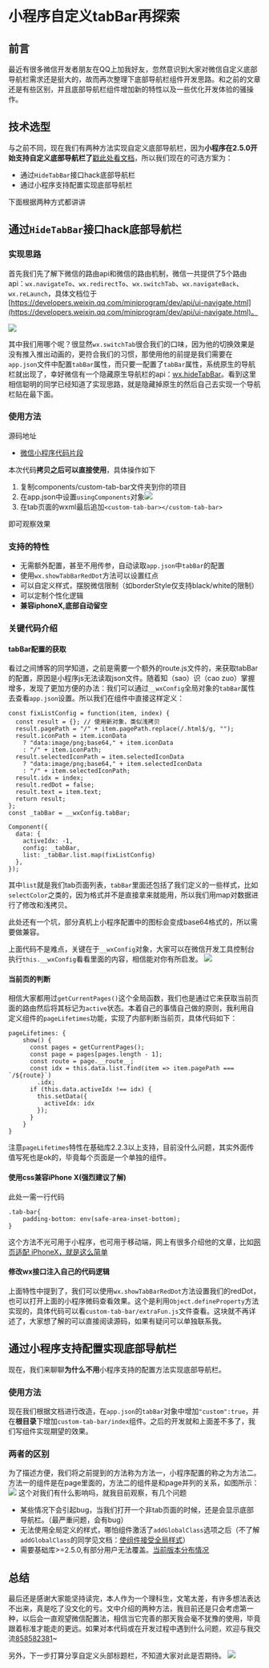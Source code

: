 # 小程序自定义tabBar再探索

## 前言

最近有很多微信开发者朋友在QQ上加我好友，忽然意识到大家对微信自定义底部导航栏需求还是挺大的，故而再次整理下底部导航栏组件开发思路。和之前的文章还是有些区别，并且底部导航栏组件增加新的特性以及一些优化开发体验的骚操作。

## 技术选型

与之前不同，现在我们有两种方法实现自定义底部导航栏，因为**小程序在2.5.0开始支持自定义底部导航栏了**[戳此处看文档](https://developers.weixin.qq.com/miniprogram/dev/framework/ability/custom-tabbar.html)，所以我们现在的可选方案为：

- 通过`HideTabBar`接口hack底部导航栏
- 通过小程序支持配置实现底部导航栏

下面根据两种方式都讲讲

## 通过`HideTabBar`接口hack底部导航栏

### 实现思路

首先我们先了解下微信的路由api和微信的路由机制，微信一共提供了5个路由api：`wx.navigateTo`、`wx.redirectTo`、`wx.switchTab`、`wx.navigateBack`、`wx.reLaunch`，具体文档位于[https://developers.weixin.qq.com/miniprogram/dev/api/ui-navigate.html](https://developers.weixin.qq.com/miniprogram/dev/api/ui-navigate.html)。

![](./gitpic/微信小程序页面栈.png)

其中我们用哪个呢？很显然`wx.switchTab`很合我们的口味，因为他的切换效果是没有推入推出动画的，更符合我们的习惯，那使用他的前提是我们需要在`app.json`文件中配置`tabBar`属性，而只要一配置了`tabBar`属性，系统原生的导航栏就出现了，幸好微信有一个隐藏原生导航栏的api：[wx.hideTabBar](https://developers.weixin.qq.com/miniprogram/dev/api/ui-tabbar.html#wxhidetabbarobject)。看到这里相信聪明的同学已经知道了实现思路，就是隐藏掉原生的然后自己去实现一个导航栏贴在最下面。

### 使用方法

源码地址

- [微信小程序代码片段](https://developers.weixin.qq.com/s/NCbTKnmC7h6U)

本次代码**拷贝之后可以直接使用**，具体操作如下

1. 复制components/custom-tab-bar文件夹到你的项目
2. 在app.json中设置`usingComponents`对象![](./gitpic/appJsonConfig.png)
3. 在tab页面的wxml最后追加`<custom-tab-bar></custom-tab-bar>`

即可观察效果

### 支持的特性

- 无需额外配置，甚至不用传参，自动读取`app.json`中`tabBar`的配置
- 使用`wx.showTabBarRedDot`方法可以设置红点
- 可以自定义样式，摆脱微信限制（如borderStyle仅支持black/white的限制）
- 可以定制个性化逻辑
- **兼容iphoneX,底部自动留空**

### 关键代码介绍

#### tabBar配置的获取

看过之间博客的同学知道，之前是需要一个额外的route.js文件的，来获取tabBar的配置，原因是小程序js无法读取json文件。随着知（sao）识（cao zuo）掌握增多，发现了更加方便的办法：我们可以通过`__wxConfig`全局对象的`tabBar`属性去查看`app.json`设置。所以我们在组件中直接这样定义：

	const fixListConfig = function(item, index) {
	  const result = {}; // 使用新对象，类似浅拷贝
	  result.pagePath = "/" + item.pagePath.replace(/.html$/g, "");
	  result.iconPath = item.iconData
	    ? "data:image/png;base64," + item.iconData
	    : "/" + item.iconPath;
	  result.selectedIconPath = item.selectedIconData
	    ? "data:image/png;base64," + item.selectedIconData
	    : "/" + item.selectedIconPath;
	  result.idx = index;
	  result.redDot = false;
	  result.text = item.text;
	  return result;
	};	
	const _tabBar = __wxConfig.tabBar;
	
	Component({
	  data: {
	    activeIdx: -1,
	    config: _tabBar,
	    list: _tabBar.list.map(fixListConfig)
	  },
	});

其中`list`就是我们tab页面列表，`tabBar`里面还包括了我们定义的一些样式，比如`selectColor`之类的，因为格式并不是直接拿来就能用，所以我们用map对数据进行了修改和浅拷贝。

此处还有一个坑，部分真机上小程序配置中的图标会变成base64格式的，所以需要做兼容。

上面代码不是难点，关键在于`__wxConfig`对象，大家可以在微信开发工具控制台执行`this.__wxConfig`看看里面的内容，相信能对你有所启发。
![](./gitpic/wxConfig.png)

#### 当前页的判断

相信大家都用过`getCurrentPages()`这个全局函数，我们也是通过它来获取当前页面的路由然后将其标记为`active`状态。本着自己的事情自己做的原则，我利用自定义组件的`pageLifetimes`功能，实现了内部判断当前页，具体代码如下：

	pageLifetimes: {
		show() {
		  const pages = getCurrentPages();
		  const page = pages[pages.length - 1];
		  const route = page.__route__;
		  const idx = this.data.list.find(item => item.pagePath === `/${route}`)
		    .idx;
		  if (this.data.activeIdx !== idx) {
		    this.setData({
		      activeIdx: idx
		    });
		  }
		}
	}
	
注意`pageLifetimes`特性在基础库2.2.3以上支持，目前没什么问题，其实外面传值写死也是ok的，毕竟每个页面是一个单独的组件。

#### 使用css兼容iPhone X(**强烈建议了解**)

此处一需一行代码
	
	.tab-bar{
		padding-bottom: env(safe-area-inset-bottom);
	}

这个方法不光可用于小程序，也可用于移动端，网上有很多介绍他的文章，比如[网页适配 iPhoneX，就是这么简单](https://aotu.io/notes/2017/11/27/iphonex/index.html)

#### 修改wx接口注入自己的代码逻辑

上面特性中提到了，我们可以使用`wx.showTabBarRedDot`方法设置我们的redDot，也可以打开上面的小程序微码查看效果。这个是利用`Object.defineProperty`方法实现的，具体代码可以看`custom-tab-bar/extraFun.js`文件查看。这块就不再详述了，大家想了解的可以直接阅读源码，如果有疑问可以单独联系我。


## 通过小程序支持配置实现底部导航栏

现在，我们来聊聊**为什么不用**小程序支持的配置方法实现底部导航栏。

### 使用方法

现在我们根据文档进行改造，在`app.json`的`tabBar`对象中增加`"custom":true`，并在**根目录**下增加`custom-tab-bar/index`组件。之后的开发就和上面差不多了，我们写组件实现期望的效果。

### 两者的区别

为了描述方便，我们将之前提到的方法称为方法一，小程序配置的称之为方法二。方法一的组件是在page里面的，方法二的组件是和page并列的关系，如图所示：
![](./gitpic/lzffdb.png)
这个对我们有什么影响吗，就我目前观察，有几个问题

- 某些情况下会引起bug，当我们打开一个非tab页面的时候，还是会显示底部导航栏。（最严重问题，会有bug）
- 无法使用全局定义的样式，哪怕组件激活了`addGlobalClass`选项之后（不了解`addGlobalClass`的同学见文档：[使组件接受全局样式](https://developers.weixin.qq.com/miniprogram/dev/framework/custom-component/wxml-wxss.html#%E4%BD%BF%E7%BB%84%E4%BB%B6%E6%8E%A5%E5%8F%97%E5%85%A8%E5%B1%80%E6%A0%B7%E5%BC%8F)）
- 需要基础库>=2.5.0,有部分用户无法覆盖。[当前版本分布情况](https://developers.weixin.qq.com/miniprogram/dev/framework/client-lib/version.html)

## 总结

最后还是感谢大家能坚持读完，本人作为一个理科生，文笔太差，有许多想法表达不出来，真是吃了没文化的亏。文中介绍的两种方法，我目前还是只会考虑第一种，以后会一直观望微信配置法，相信当它完善的那天我会毫不犹豫的使用，毕竟跟着标准才能走的更远。如果对本代码或在开发过程中遇到什么问题，欢迎与我交流[858582381](http://wpa.qq.com/msgrd?v=3&uin=858582381)~

另外，下一步打算分享自定义头部标题栏，不知道大家对此是否期待。
![](./gitpic/custom-navigation-bar.png)